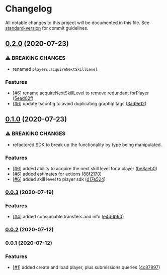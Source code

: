# Changelog

All notable changes to this project will be documented in this file. See [standard-version](https://github.com/conventional-changelog/standard-version) for commit guidelines.

## [0.2.0](https://github.com/paypr/contracts-sdk-ts/compare/v0.1.0...v0.2.0) (2020-07-23)

### ⚠ BREAKING CHANGES

- renamed `players.acquireNextSkillLevel`

### Features

- [[#6](https://github.com/paypr/contracts-sdk-ts/issues/6)] rename acquireNextSkillLevel to remove redundant forPlayer ([5ead02f](https://github.com/paypr/contracts-sdk-ts/commit/5ead02fc59dffbc5f9ae59f2b32d889cfebcc659))
- [[#6](https://github.com/paypr/contracts-sdk-ts/issues/6)] update tsconfig to avoid duplicating graphql tags ([3ad9e12](https://github.com/paypr/contracts-sdk-ts/commit/3ad9e1291a7e8fe0f04dd74fd773c88f3a653e44))

## [0.1.0](https://github.com/paypr/contracts-sdk-ts/compare/v0.0.3...v0.1.0) (2020-07-23)

### ⚠ BREAKING CHANGES

- refactored SDK to break up the functionality
  by type being manipulated.

### Features

- [[#6](https://github.com/paypr/contracts-sdk-ts/issues/6)] added ability to acquire the next skill level for a player ([be8aeb0](https://github.com/paypr/contracts-sdk-ts/commit/be8aeb0d5418785c2c8933843f9813365f7b8270))
- [[#6](https://github.com/paypr/contracts-sdk-ts/issues/6)] added estimates for actions ([88f2170](https://github.com/paypr/contracts-sdk-ts/commit/88f2170d095e824a3f8c3efe447c1f24acf57781))
- [[#6](https://github.com/paypr/contracts-sdk-ts/issues/6)] added skill level to player sdk ([d17e524](https://github.com/paypr/contracts-sdk-ts/commit/d17e5245609fe6c0a5e9b325a7d04139f7b4a9cf))

### [0.0.3](https://github.com/paypr/contracts-sdk-ts/compare/v0.0.2...v0.0.3) (2020-07-19)

### Features

- [[#4](https://github.com/paypr/contracts-sdk-ts/issues/4)] added consumable transfers and info ([e4d6b60](https://github.com/paypr/contracts-sdk-ts/commit/e4d6b60d4a4b681dee07d74ad9baac2d33cf541b))

### [0.0.2](https://github.com/paypr/contracts-sdk-ts/compare/v0.0.1...v0.0.2) (2020-07-12)

### 0.0.1 (2020-07-12)

### Features

- [[#1](https://github.com/paypr/contracts-sdk-ts/issues/1)] added create and load player, plus submissions queries ([4c87997](https://github.com/paypr/contracts-sdk-ts/commit/4c8799712e6fa9c68d444ee9a2a930370fabad43))
